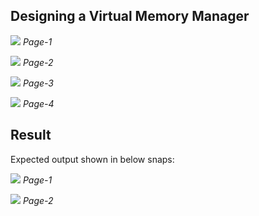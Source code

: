 ## Designing a Virtual Memory Manager

![](images/In1.jpeg)
*Page-1*


![](images/In2.jpeg)
*Page-2*


![](images/In3.jpeg)
*Page-3*


![](images/In4.jpeg)
*Page-4*



## Result
Expected output shown in below snaps:

![](images/Out1.png)
*Page-1*

![](images/Out2.png)
*Page-2*
